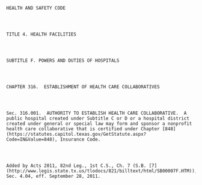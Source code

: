 ﻿
    
    
    	
    					
    
    
    HEALTH AND SAFETY CODE
    
      
    
    
    TITLE 4. HEALTH FACILITIES
    
      
    
    
    SUBTITLE F. POWERS AND DUTIES OF HOSPITALS
    
      
    
    
    CHAPTER 316.  ESTABLISHMENT OF HEALTH CARE COLLABORATIVES
    
      
    
    
    Sec. 316.001.  AUTHORITY TO ESTABLISH HEALTH CARE COLLABORATIVE.  A public hospital created under Subtitle C or D or a hospital district created under general or special law may form and sponsor a nonprofit health care collaborative that is certified under Chapter [848](https://statutes.capitol.texas.gov/GetStatute.aspx?Code=IN&Value=848), Insurance Code.
    
    
    
    
    Added by Acts 2011, 82nd Leg., 1st C.S., Ch. 7 (S.B. [7](http://www.legis.state.tx.us/tlodocs/821/billtext/html/SB00007F.HTM)), Sec. 4.04, eff. September 28, 2011.
    
    
    
    
    				
